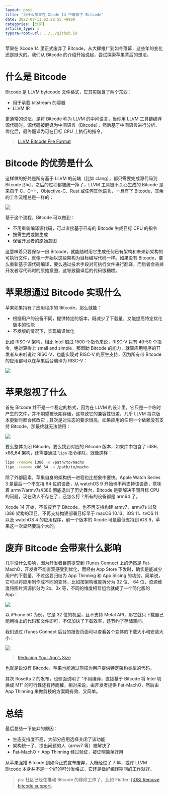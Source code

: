 ```yaml
---
layout: post
title: "为什么苹果在 Xcode 14 中废弃了 Bitcode"
date: 2022-09-11 02:28:55 +0800
categories: [分享]
article_type: 1
typora-root-url: ../../github.io
---
```


苹果在 Xcode 14 里正式废弃了 Bitcode，从大肆推广到如今落幕，这些年的变化还是挺大的。我们从 Bitcode 的介绍开始说起，尝试探索苹果背后的想法。

# 什么是 Bitcode

Bitcode 是 LLVM bytecode 文件格式，它其实隐含了两个东西：

- 用于承载 bitstream 的容器
- LLVM IR

更通常的说法，是将 Bitcode 称为 LLVM 的中间语言，当你用 LLVM 工具链编译源代码时，源代码被翻译为中间语言（Bitcode），然后基于中间语言进行分析、优化后，最终翻译为可在目标 CPU 上执行的指令。

> [LLVM Bitcode File Format](https://llvm.org/docs/BitCodeFormat.html)

# Bitcode 的优势是什么

这样做的好处是所有基于 LLVM 的前端（比如 clang），都只需要完成源代码到 Bitcode 即可，之后的过程都被统一掉了，LLVM 工具链不关心生成的 Bitcode 是来自于 C、C++、Objective-C、Rust 或任何其他语言，一旦有了 Bitcode，其余的工作流程总是一样的：

![](/assets/img/bitcode-1.png)

基于这个流程，Bitcode 可以做到：

- 不用重新编译源代码，可以直接基于已有的 Bitcode 生成目标 CPU 的指令
- 按需生成或懒生成
- 保留开发者的原始意图

这意味着只要保存一份 Bitcode，就能随时用它生成任何已有架构和未来新架构的可执行文件，就像一开始以这些架构为目标编写代码一样。如果没有 Bitcode，要么重新基于源代码编译，要么通过技术手段对可执行文件进行翻译，而后者会丢掉开发者写代码时的原始意图，这导致翻译后的代码很糟糕。

# 苹果想通过 Bitcode 实现什么

苹果如果持有了应用程序的 Bitcode，那么就能：

- 根据用户的设备不同，提供特定的版本，既减少了下载量，又能提高特定优化版本的性能
- 不发版的情况下，实现编译优化

比如 RISC-V 架构，相比 Intel 超过 1500 个指令来说，RISC-V 只有 40-50 个指令，绝对算得上 small and simple，那借助 Bitcode 的能力，就算应用程序的开发者从未听说过 RISC-V，也能实现对 RISC-V 的原生支持，因为所有带 Bitcode 的应用都可以在苹果后台编译为 RISC-V：

![](/assets/img/bitcode-2.jpg)

# 苹果忽视了什么

首先 Bitcode 并不是一个稳定的格式，因为在 LLVM 的设计里，它只是一个临时产生的文件，并不期望被长期存储，这导致它的兼容性很差，几乎 LLVM 每次版本更新时都会修改它；其次是对生态的要求很高，如果应用的任何一个依赖没有支持 Bitcode，那最终就无法使用：

![](/assets/img/bitcode-3.png)

要么整体关闭 Bitcode，要么找到对应的 Bitcode 版本，如果库中包含了 i386、x86_64 架构，还需要通过 `lipo` 指令移除，就像这样：

```bash
lipo -remove i386 -o /path/to/macho
lipo -remove x86_64 -o /path/to/macho
```

除了外部因素，苹果自身的架构统一进程也比想象中要快。Apple Watch Series 3 是最后一个不支持 64 位的设备，从 watchOS 9 开始也不再支持该设备，意味着 armv7/armv7s/i386 彻底退出了历史舞台，Bitcode 是要解决不同目标 CPU 的问题，现在敌人不存在了，还怎么打？所有的设备都是 arm64 了。

Xcode 14 开始，不仅废弃了 Bitcode，也不再支持构建 armv7、armv7s 以及 i386 架构的项目，不再支持构建部署目标早于 macOS 10.13、iOS 11、tvOS 11 以及 watchOS 4 的应用程序，前一个版本的 Xcode 可是最低支持到 iOS 9，苹果这一次显然要玩个大的。

# 废弃 Bitcode 会带来什么影响

几乎没什么影响，因为开发者目前提交到 iTunes Connect 上的仍然是 Fat-MachO，开发者不能直观感受到优化，而经由 App Store 下发时，确实是能减少用户的下载量，不过这要归结为 App Thinning 和 App Slicing 的功劳。简单说，它可以将应用制作成不同的变体，比如按架构维度拆分为 32 位、 64 位，资源维度将图片资源拆分为 2x、3x 等，不同的维度相互组合就成了一个简化版的 App：

![](/assets/img/bitcode-5.png)

以 iPhone 5C 为例，它是 32 位的机型，且不支持 Metal API，那它就只下载自己能用得上的代码和文件即可，不仅加快了下载效率，还节约了存储空间。

我们通过 iTunes Connect 后台的报告页面可以查看各个变体的下载大小和安装大小：

![](/assets/img/bitcode-4.png)

> [Reducing Your App’s Size](https://developer.apple.com/documentation/xcode/reducing-your-app-s-size)

也就是说没有 Bitcode，苹果也能通过剪枝为用户提供特定架构类型的代码。

其次 Rosetta 2 的发布，也侧面说明了 “不用编译，直接基于 Bitcode 将 Intel 切换成 M1” 的可行性还有待商榷，相对来说，由开发者提供 Fat-MachO，然后由 App Thinning 来做剪枝的方案既有效、又简单。

# 总结

最后总结一下废弃的原因：

- 生态支持度不高，大部分应用选择关闭了该功能
- 架构统一了，提出问题的人（armv7 等）被解决了
- Fat-MachO + App Thinning 经过验证，被证明简单好用

从苹果强推 Bitcode 到如今正式宣布废弃，大概经过了 7 年，或许 LLVM Bitcode 本身并不是一个好的可分发格式，它还是做好编译期间的工作就好。

> ps: 社区已经在推动 Bitcode 的移除工作了，比如 Flutter: [[iOS] Remove bitcode support](https://github.com/flutter/flutter/issues/105501)。
